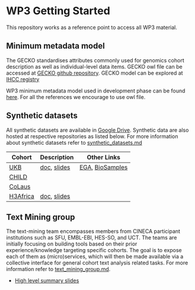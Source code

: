 # WP3 Getting Started
This repository works as a reference point to access all WP3 material. 

## Minimum metadata model
The GECKO standardises attributes commonly used for genomics cohort description as well as individual-level data items. 
GECKO owl file can be accessed at [GECKO github repository](https://raw.githubusercontent.com/IHCC-cohorts/GECKO/master/views/ihcc-gecko.owl).
GECKO model can be explored at [IHCC registry](https://registry.ihccglobal.app/ontologies/gecko) 

WP3 minimum metadata model used in development phase can be found [here](https://docs.google.com/spreadsheets/d/1ZXqTMIhFtGOaodw7Fns5YghvY_pWos-RuSa2BFnO5l4/edit#gid=0). 
For all the references we encourage to use owl file. 

## Synthetic datasets
All synthetic datasets are available in [Google Drive](https://drive.google.com/drive/u/1/folders/1N6Baa7HqA_MJWLFGhB1cVt3Q4XJwPOHS). 
Synthetic data are also hosted at respective repositories as listed below. For more information about synthetic datasets refer to [synthetic_datasets.md](https://github.com/CINECA-project/wp3/blob/main/synthetic_datasets.md)

| Cohort  | Description | Other Links |
| ------  | ----------- | ----------- |
| [UKB](https://drive.google.com/drive/u/1/folders/1uEy6C_owT6Lh1gBWHs-MvA4nS_9TAdLK) |[doc](https://docs.google.com/document/d/16GhN5GZqMVqzrZzX_XJLCiCEgMBVCLcM5d-Rzfsk0uI), [slides]()  | [EGA](https://ega-archive.org/datasets/EGAD00001006673), [BioSamples](https://wwwdev.ebi.ac.uk/biosamples/samples?filter=attr:project:UKB_SYNTHETIC_DATA) | 
| [CHILD](https://drive.google.com/drive/u/1/folders/1z93Upf5SUz36DaPcUPgWZXwrv6TUqzR3) |  |  |
| [CoLaus](https://drive.google.com/drive/u/1/folders/1sjBNjx_LVeqYqAmxbGsaNmQIJ5mcI6ye) |  |  |
| [H3Africa](https://drive.google.com/drive/u/1/folders/1pJoMvK-HBnMqoOTxGqkvenUVTeiQ0z8M) |[doc](https://docs.google.com/document/d/1WvZEww5aqMQ5ed1gKPq7nQY6r5K4YF1q5vz9I3AdEFY/edit), [slides]()  |  |

## Text Mining group
The text-mining team encompasses members from CINECA participant institutions such as SFU, EMBL-EBI, HES-SO, and UCT. 
The teams are initially focusing on building tools based on their prior experience/knowledge targeting specific cohorts. 
The goal is to expose each of them as (micro)services, which will then be made available via a collective interface for 
general cohort text analysis related tasks. For more information refer to [text_mining_group.md](https://github.com/CINECA-project/wp3/blob/main/text_mining_group.md).
- [High level summary slides](https://docs.google.com/presentation/d/1eYJUYNvvK9jJGz3L7qwDuPgSVbo8-5xSAPlQ3vH4Gro/edit#slide=id.gbd26535f43_0_35)
